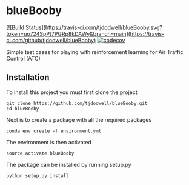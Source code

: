 # blueBooby

[![Build Status](https://travis-ci.com/tjdodwell/blueBooby.svg?token=uo724SpPt7PGRp8kDAWy&branch=main](https://travis-ci.com/github/tjdodwell/blueBooby)
[![codecov](https://codecov.io/gh/alan-turing-institute/PeriPy/branch/master/graph/badge.svg)](https://codecov.io/gh/alan-turing-institute/PeriPy)

Simple test cases for playing with reinforcement learning for Air Traffic Control (ATC)



## Installation

To install this project you must first clone the project

```
git clone https://github.com/tjdodwell/blueBooby.git
cd blueBooby
```

Next is to create a package with all the required packages

```
conda env create -f environment.yml
```

The environment is then activated

```
source activate blueBooby
```

The package can be installed by running setup.py

```
python setup.py install
```
